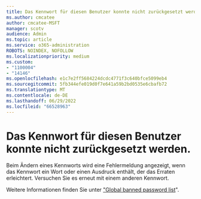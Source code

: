 ```yaml
---
title: Das Kennwort für diesen Benutzer konnte nicht zurückgesetzt werden.
ms.author: cmcatee
author: cmcatee-MSFT
manager: scotv
audience: Admin
ms.topic: article
ms.service: o365-administration
ROBOTS: NOINDEX, NOFOLLOW
ms.localizationpriority: medium
ms.custom:
- "1100004"
- "14146"
ms.openlocfilehash: e1c7e2ff5684224dcdc4771f3c640bfce5099eb4
ms.sourcegitcommit: 5fb344efe019d0f7e641a59b2bd0535e6cbafb72
ms.translationtype: MT
ms.contentlocale: de-DE
ms.lasthandoff: 06/29/2022
ms.locfileid: "66528963"
---
```

# <a name="we-could-not-reset-the-password-for-this-user"></a>Das Kennwort für diesen Benutzer konnte nicht zurückgesetzt werden.

Beim Ändern eines Kennworts wird eine Fehlermeldung angezeigt, wenn das Kennwort ein Wort oder einen Ausdruck enthält, der das Erraten erleichtert. Versuchen Sie es erneut mit einem anderen Kennwort.

Weitere Informationen finden Sie unter ["Global banned password list](https://docs.microsoft.com/azure/active-directory/authentication/concept-password-ban-bad#global-banned-password-list)".